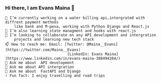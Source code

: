 ### Hi there, I am Evans Maina 👋
    🔭 I’m currently working on a water billing api,intergrated with diffrent payment methods
        like bank and M-pesa, working with Python Django and React.js
    🌱 I’m also learning state managment and hooks with react.js 
    👯 I’m looking to collaborate on any API development and intergration 
        projects and learning new tech stack
    📫 How to reach me: Email: [Twitter: @Maina__Evans](https://twitter.com/Maina__Evans)
                                [LinkedIn: Evans Maina](https://www.linkedin.com/in/evans-maina-388494204/)
    💬 Ask me about  API development
    💬 Ask me about API intergration
    💬 Ask me about  FastAPI and Django
    ⚡ Fun fact: I enjoy travelling and road trips

<!--
**Fabiandebug/Fabiandebug** is a ✨ _special_ ✨ repository because its `README.md` (this file) appears on your GitHub profile.

Here are some ideas to get you started:

- 🔭 I’m currently working on ...
- 🌱 I’m currently learning ...
- 👯 I’m looking to collaborate on ...
- 🤔 I’m looking for help with ...
- 💬 Ask me about ...
- 📫 How to reach me: ...
- 😄 Pronouns: ...
- ⚡ Fun fact: ...
-->
